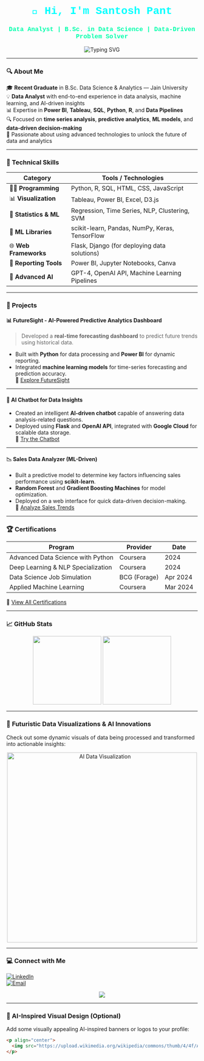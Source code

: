 <!-- GitHub Profile README - Santosh Pant -->

<h1 align="center" style="font-family: 'Courier New', monospace; color: #00FFFF;">👋 Hi, I'm Santosh Pant</h1>
<h3 align="center" style="font-family: 'Courier New', monospace; color: #00FFAB;">Data Analyst | B.Sc. in Data Science | Data-Driven Problem Solver</h3>

<p align="center">
  <img src="https://readme-typing-svg.demolab.com?font=Fira+Code&size=20&pause=1000&color=00FFAB&center=true&vCenter=true&width=750&lines=Transforming+Data+into+Future+Insights;Innovative+Data+Science+Solutions;Pushing+the+Limits+of+AI+%26+Analytics" alt="Typing SVG" />
</p>

---

### 🔍 About Me

🎓 **Recent Graduate** in B.Sc. Data Science & Analytics — Jain University  
💡 **Data Analyst** with end-to-end experience in data analysis, machine learning, and AI-driven insights  
📊 Expertise in **Power BI**, **Tableau**, **SQL**, **Python**, **R**, and **Data Pipelines**  
🔍 Focused on **time series analysis**, **predictive analytics**, **ML models**, and **data-driven decision-making**  
🚀 Passionate about using advanced technologies to unlock the future of data and analytics

---

### 🧠 Technical Skills

| Category              | Tools / Technologies |
|-----------------------|----------------------|
| 🧑‍💻 **Programming**       | Python, R, SQL, HTML, CSS, JavaScript |
| 📊 **Visualization**       | Tableau, Power BI, Excel, D3.js |
| 🧮 **Statistics & ML**     | Regression, Time Series, NLP, Clustering, SVM |
| 🧠 **ML Libraries**        | scikit-learn, Pandas, NumPy, Keras, TensorFlow |
| 🌐 **Web Frameworks**      | Flask, Django (for deploying data solutions) |
| 📑 **Reporting Tools**     | Power BI, Jupyter Notebooks, Canva |
| 🌌 **Advanced AI**         | GPT-4, OpenAI API, Machine Learning Pipelines |

---

### 💼 Projects

#### 📊 **FutureSight - AI-Powered Predictive Analytics Dashboard**  
> Developed a **real-time forecasting dashboard** to predict future trends using historical data.  
- Built with **Python** for data processing and **Power BI** for dynamic reporting.  
- Integrated **machine learning models** for time-series forecasting and prediction accuracy.  
🔗 [Explore FutureSight](https://linktotheproject.com)

---

#### 🧠 **AI Chatbot for Data Insights**  
- Created an intelligent **AI-driven chatbot** capable of answering data analysis-related questions.  
- Deployed using **Flask** and **OpenAI API**, integrated with **Google Cloud** for scalable data storage.  
🔗 [Try the Chatbot](https://linktothechatbot.com)

---

#### 📉 **Sales Data Analyzer (ML-Driven)**  
- Built a predictive model to determine key factors influencing sales performance using **scikit-learn**.  
- **Random Forest** and **Gradient Boosting Machines** for model optimization.  
- Deployed on a web interface for quick data-driven decision-making.  
🔗 [Analyze Sales Trends](https://linktotheproject.com)

---

### 🏆 Certifications

| Program                                     | Provider            | Date     |
|--------------------------------------------|---------------------|----------|
| Advanced Data Science with Python           | Coursera            | 2024     |
| Deep Learning & NLP Specialization          | Coursera            | 2024     |
| Data Science Job Simulation                | BCG (Forage)        | Apr 2024 |
| Applied Machine Learning                   | Coursera            | Mar 2024 |

📂 [View All Certifications](https://drive.google.com/drive/folders/1d8J0vDlub7FHhYdeihpZiqYTQa7HO8YZ?usp=sharing)

---

### 📈 GitHub Stats

<p align="center">
  <img src="https://github-readme-stats.vercel.app/api?username=SantoshPant&show_icons=true&theme=radical&hide_border=true" height="180"/>
  <img src="https://github-readme-stats.vercel.app/api/top-langs/?username=SantoshPant&layout=compact&theme=radical&hide_border=true" height="180"/>
</p>

---

### 🚀 **Futuristic Data Visualizations & AI Innovations**

Check out some dynamic visuals of data being processed and transformed into actionable insights:

<p align="center">
  <img src="https://media.giphy.com/media/8tH5Rre64jX6w8rVpl/giphy.gif" alt="AI Data Visualization" width="500"/>
</p>

---

### 💻 **Connect with Me**

[![LinkedIn](https://img.shields.io/badge/LinkedIn-blue?style=for-the-badge&logo=linkedin)](https://www.linkedin.com/in/santosh-pant-60077a2b9/)  
[![Email](https://img.shields.io/badge/Email-D14836?style=for-the-badge&logo=gmail&logoColor=white)](mailto:Spant9999@gmail.com)

<p align="center">
  <img src="https://komarev.com/ghpvc/?username=SantoshPant&label=Profile+Views&color=0e75b6&style=flat" />
</p>

---

### 🌌 AI-Inspired Visual Design (Optional)

Add some visually appealing AI-inspired banners or logos to your profile:

```html
<p align="center">
  <img src="https://upload.wikimedia.org/wikipedia/commons/thumb/4/4f/Artificial_intelligence_logo.svg/600px-Artificial_intelligence_logo.svg.png" width="300" alt="AI Logo"/>
</p>
